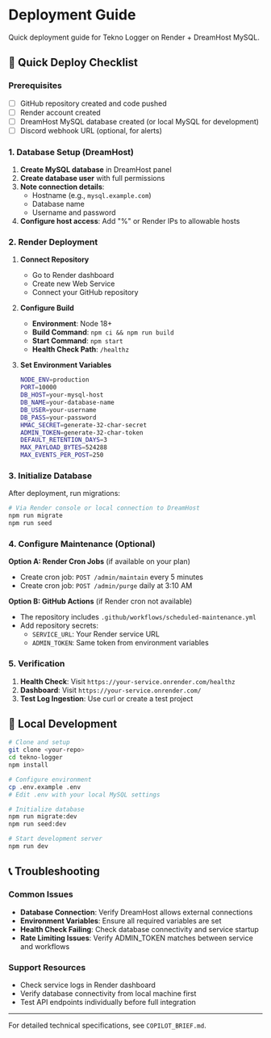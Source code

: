 # Deployment Guide

Quick deployment guide for Tekno Logger on Render + DreamHost MySQL.

## 🚀 Quick Deploy Checklist

### Prerequisites
- [ ] GitHub repository created and code pushed
- [ ] Render account created
- [ ] DreamHost MySQL database created (or local MySQL for development)
- [ ] Discord webhook URL (optional, for alerts)

### 1. Database Setup (DreamHost)

1. **Create MySQL database** in DreamHost panel
2. **Create database user** with full permissions
3. **Note connection details**:
   - Hostname (e.g., `mysql.example.com`)
   - Database name
   - Username and password
4. **Configure host access**: Add "%" or Render IPs to allowable hosts

### 2. Render Deployment

1. **Connect Repository**
   - Go to Render dashboard
   - Create new Web Service
   - Connect your GitHub repository

2. **Configure Build**
   - **Environment**: Node 18+
   - **Build Command**: `npm ci && npm run build`
   - **Start Command**: `npm start`
   - **Health Check Path**: `/healthz`

3. **Set Environment Variables**
   ```bash
   NODE_ENV=production
   PORT=10000
   DB_HOST=your-mysql-host
   DB_NAME=your-database-name
   DB_USER=your-username
   DB_PASS=your-password
   HMAC_SECRET=generate-32-char-secret
   ADMIN_TOKEN=generate-32-char-token
   DEFAULT_RETENTION_DAYS=3
   MAX_PAYLOAD_BYTES=524288
   MAX_EVENTS_PER_POST=250
   ```

### 3. Initialize Database

After deployment, run migrations:
```bash
# Via Render console or local connection to DreamHost
npm run migrate
npm run seed
```

### 4. Configure Maintenance (Optional)

**Option A: Render Cron Jobs** (if available on your plan)
- Create cron job: `POST /admin/maintain` every 5 minutes
- Create cron job: `POST /admin/purge` daily at 3:10 AM

**Option B: GitHub Actions** (if Render cron not available)
- The repository includes `.github/workflows/scheduled-maintenance.yml`
- Add repository secrets:
  - `SERVICE_URL`: Your Render service URL
  - `ADMIN_TOKEN`: Same token from environment variables

### 5. Verification

1. **Health Check**: Visit `https://your-service.onrender.com/healthz`
2. **Dashboard**: Visit `https://your-service.onrender.com/`
3. **Test Log Ingestion**: Use curl or create a test project

## 🔧 Local Development

```bash
# Clone and setup
git clone <your-repo>
cd tekno-logger
npm install

# Configure environment
cp .env.example .env
# Edit .env with your local MySQL settings

# Initialize database
npm run migrate:dev
npm run seed:dev

# Start development server
npm run dev
```

## 📞 Troubleshooting

### Common Issues
- **Database Connection**: Verify DreamHost allows external connections
- **Environment Variables**: Ensure all required variables are set
- **Health Check Failing**: Check database connectivity and service startup
- **Rate Limiting Issues**: Verify ADMIN_TOKEN matches between service and workflows

### Support Resources
- Check service logs in Render dashboard
- Verify database connectivity from local machine first
- Test API endpoints individually before full integration

---

For detailed technical specifications, see `COPILOT_BRIEF.md`.